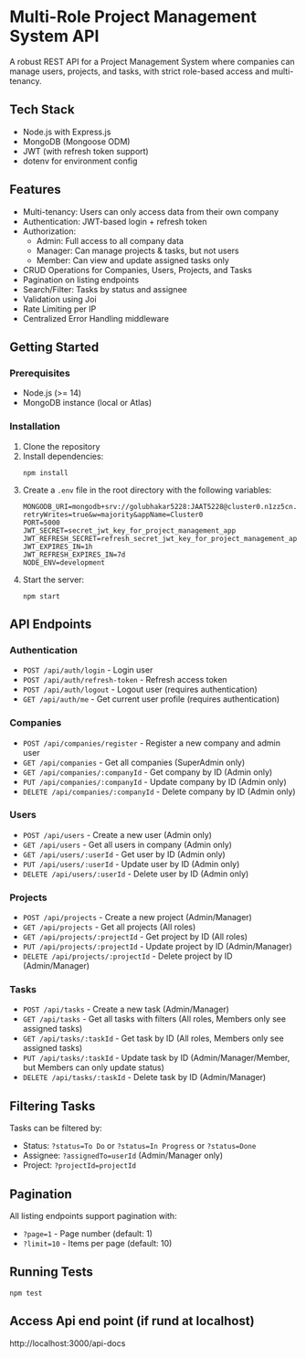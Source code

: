 # Multi-Role Project Management System API

A robust REST API for a Project Management System where companies can manage users, projects, and tasks, with strict role-based access and multi-tenancy.

## Tech Stack

- Node.js with Express.js
- MongoDB (Mongoose ODM)
- JWT (with refresh token support)
- dotenv for environment config

## Features

- Multi-tenancy: Users can only access data from their own company
- Authentication: JWT-based login + refresh token
- Authorization:
  - Admin: Full access to all company data
  - Manager: Can manage projects & tasks, but not users
  - Member: Can view and update assigned tasks only
- CRUD Operations for Companies, Users, Projects, and Tasks
- Pagination on listing endpoints
- Search/Filter: Tasks by status and assignee
- Validation using Joi
- Rate Limiting per IP
- Centralized Error Handling middleware

## Getting Started

### Prerequisites

- Node.js (>= 14)
- MongoDB instance (local or Atlas)

### Installation

1. Clone the repository
2. Install dependencies:
   ```
   npm install
   ```
3. Create a `.env` file in the root directory with the following variables:
   ```
   MONGODB_URI=mongodb+srv://golubhakar5228:JAAT5228@cluster0.n1zz5cn.mongodb.net/?retryWrites=true&w=majority&appName=Cluster0
   PORT=5000
   JWT_SECRET=secret_jwt_key_for_project_management_app
   JWT_REFRESH_SECRET=refresh_secret_jwt_key_for_project_management_app
   JWT_EXPIRES_IN=1h
   JWT_REFRESH_EXPIRES_IN=7d
   NODE_ENV=development
   ```
4. Start the server:
   ```
   npm start
   ```

## API Endpoints

### Authentication

- `POST /api/auth/login` - Login user
- `POST /api/auth/refresh-token` - Refresh access token
- `POST /api/auth/logout` - Logout user (requires authentication)
- `GET /api/auth/me` - Get current user profile (requires authentication)

### Companies

- `POST /api/companies/register` - Register a new company and admin user
- `GET /api/companies` - Get all companies (SuperAdmin only)
- `GET /api/companies/:companyId` - Get company by ID (Admin only)
- `PUT /api/companies/:companyId` - Update company by ID (Admin only)
- `DELETE /api/companies/:companyId` - Delete company by ID (Admin only)

### Users

- `POST /api/users` - Create a new user (Admin only)
- `GET /api/users` - Get all users in company (Admin only)
- `GET /api/users/:userId` - Get user by ID (Admin only)
- `PUT /api/users/:userId` - Update user by ID (Admin only)
- `DELETE /api/users/:userId` - Delete user by ID (Admin only)

### Projects

- `POST /api/projects` - Create a new project (Admin/Manager)
- `GET /api/projects` - Get all projects (All roles)
- `GET /api/projects/:projectId` - Get project by ID (All roles)
- `PUT /api/projects/:projectId` - Update project by ID (Admin/Manager)
- `DELETE /api/projects/:projectId` - Delete project by ID (Admin/Manager)

### Tasks

- `POST /api/tasks` - Create a new task (Admin/Manager)
- `GET /api/tasks` - Get all tasks with filters (All roles, Members only see assigned tasks)
- `GET /api/tasks/:taskId` - Get task by ID (All roles, Members only see assigned tasks)
- `PUT /api/tasks/:taskId` - Update task by ID (Admin/Manager/Member, but Members can only update status)
- `DELETE /api/tasks/:taskId` - Delete task by ID (Admin/Manager)

## Filtering Tasks

Tasks can be filtered by:

- Status: `?status=To Do` or `?status=In Progress` or `?status=Done`
- Assignee: `?assignedTo=userId` (Admin/Manager only)
- Project: `?projectId=projectId`

## Pagination

All listing endpoints support pagination with:

- `?page=1` - Page number (default: 1)
- `?limit=10` - Items per page (default: 10)

## Running Tests

```
npm test
``` 

## Access Api end point (if rund at localhost)
http://localhost:3000/api-docs